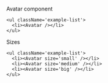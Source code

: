 Avatar component

    <ul className='example-list'>
      <li><Avatar /></li>
    </ul>

Sizes

    <ul className='example-list'>
      <li><Avatar size='small' /></li>
      <li><Avatar size='medium' /></li>
      <li><Avatar size='big' /></li>
    </ul>
